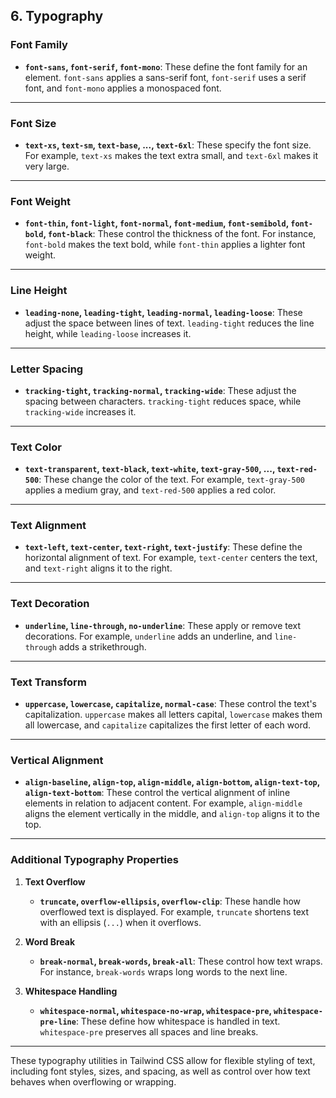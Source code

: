 ## **6. Typography**

### **Font Family**

- **`font-sans`, `font-serif`, `font-mono`**: These define the font family for an element. `font-sans` applies a sans-serif font, `font-serif` uses a serif font, and `font-mono` applies a monospaced font.

---

### **Font Size**

- **`text-xs`, `text-sm`, `text-base`, ..., `text-6xl`**: These specify the font size. For example, `text-xs` makes the text extra small, and `text-6xl` makes it very large.

---

### **Font Weight**

- **`font-thin`, `font-light`, `font-normal`, `font-medium`, `font-semibold`, `font-bold`, `font-black`**: These control the thickness of the font. For instance, `font-bold` makes the text bold, while `font-thin` applies a lighter font weight.

---

### **Line Height**

- **`leading-none`, `leading-tight`, `leading-normal`, `leading-loose`**: These adjust the space between lines of text. `leading-tight` reduces the line height, while `leading-loose` increases it.

---

### **Letter Spacing**

- **`tracking-tight`, `tracking-normal`, `tracking-wide`**: These adjust the spacing between characters. `tracking-tight` reduces space, while `tracking-wide` increases it.

---

### **Text Color**

- **`text-transparent`, `text-black`, `text-white`, `text-gray-500`, ..., `text-red-500`**: These change the color of the text. For example, `text-gray-500` applies a medium gray, and `text-red-500` applies a red color.

---

### **Text Alignment**

- **`text-left`, `text-center`, `text-right`, `text-justify`**: These define the horizontal alignment of text. For example, `text-center` centers the text, and `text-right` aligns it to the right.

---

### **Text Decoration**

- **`underline`, `line-through`, `no-underline`**: These apply or remove text decorations. For example, `underline` adds an underline, and `line-through` adds a strikethrough.

---

### **Text Transform**

- **`uppercase`, `lowercase`, `capitalize`, `normal-case`**: These control the text's capitalization. `uppercase` makes all letters capital, `lowercase` makes them all lowercase, and `capitalize` capitalizes the first letter of each word.

---

### **Vertical Alignment**

- **`align-baseline`, `align-top`, `align-middle`, `align-bottom`, `align-text-top`, `align-text-bottom`**: These control the vertical alignment of inline elements in relation to adjacent content. For example, `align-middle` aligns the element vertically in the middle, and `align-top` aligns it to the top.

---

### **Additional Typography Properties**

1. **Text Overflow**

   - **`truncate`, `overflow-ellipsis`, `overflow-clip`**: These handle how overflowed text is displayed. For example, `truncate` shortens text with an ellipsis (`...`) when it overflows.

2. **Word Break**

   - **`break-normal`, `break-words`, `break-all`**: These control how text wraps. For instance, `break-words` wraps long words to the next line.

3. **Whitespace Handling**
   - **`whitespace-normal`, `whitespace-no-wrap`, `whitespace-pre`, `whitespace-pre-line`**: These define how whitespace is handled in text. `whitespace-pre` preserves all spaces and line breaks.

---

These typography utilities in Tailwind CSS allow for flexible styling of text, including font styles, sizes, and spacing, as well as control over how text behaves when overflowing or wrapping.
